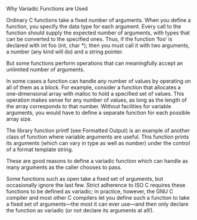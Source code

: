  Why Variadic Functions are Used

Ordinary C functions take a fixed number of arguments. When you define a function, you specify the data type for each argument. Every call to the function should supply the expected number of arguments, with types that can be converted to the specified ones. Thus, if the function ‘foo’ is declared with int foo (int, char *); then you must call it with two arguments, a number (any kind will do) and a string pointer.



But some functions perform operations that can meaningfully accept an unlimited number of arguments.



In some cases a function can handle any number of values by operating on all of them as a block. For example, consider a function that allocates a one-dimensional array with malloc to hold a specified set of values. This operation makes sense for any number of values, as long as the length of the array corresponds to that number. Without facilities for variable arguments, you would have to define a separate function for each possible array size.



The library function printf (see Formatted Output) is an example of another class of function where variable arguments are useful. This function prints its arguments (which can vary in type as well as number) under the control of a format template string.



These are good reasons to define a variadic function which can handle as many arguments as the caller chooses to pass.



Some functions such as open take a fixed set of arguments, but occasionally ignore the last few. Strict adherence to ISO C requires these functions to be defined as variadic; in practice, however, the GNU C compiler and most other C compilers let you define such a function to take a fixed set of arguments—the most it can ever use—and then only declare the function as variadic (or not declare its arguments at all!).




